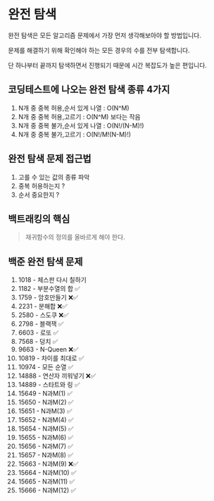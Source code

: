 # 완전 탐색 

완전 탐색은 모든 알고리즘 문제에서 가장 먼저 생각해보아야 할 방법입니다.

문제를 해결하기 위해 확인해야 하는 모든 경우의 수를 전부 탐색합니다.

단 하나부터 끝까지 탐색하면서 진행되기 때문에 시간 복잡도가 높은 편입니다.

## 코딩테스트에 나오는 완전 탐색 종류 4가지 
1. N개 중 중복 허용,순서 있게 나열 : O(N^M)
2. N개 중 중복 허용,고르기 : O(N^M) 보다는 작음
3. N개 중 중복 불가,순서 있게 나열 : O(N!/(N-M)!)
4. N개 중 중복 불가,고르기 : O(N!/M!(N-M)!)

## 완전 탐색 문제 접근법 
1. 고를 수 있는 값의 종류 파악 
2. 중복 허용하는지 ? 
3. 순서 중요한지 ? 

## 백트래킹의 핵심 
> 재귀함수의 정의를 올바르게 해야 한다. 

## 백준 완전 탐색 문제

1. 1018 - 체스판 다시 칠하기 
2. 1182 - 부분수열의 합 ✅ 
3. 1759 - 암호만들기 ❌✅
4. 2231 - 분해합 ❌✅
5. 2580 - 스도쿠 ❌✅
6. 2798 - 블랙잭 ✅
7. 6603 - 로또 ✅
8. 7568 - 덩치 ✅
9. 9663 - N-Queen ❌✅
10. 10819 - 차이를 최대로 ✅
11. 10974 - 모든 순열 ✅
12. 14888 - 연산자 끼워넣기 ❌✅
13. 14889 - 스타트와 링 ✅
14. 15649 - N과M(1) ✅
15. 15650 - N과M(2) ✅
16. 15651 - N과M(3) ✅
17. 15652 - N과M(4) ✅
18. 15654 - N과M(5) ✅
19. 15655 - N과M(6) ✅
20. 15656 - N과M(7) ✅
21. 15657 - N과M(8) ✅
22. 15663 - N과M(9) ❌✅
23. 15664 - N과M(10) ✅
24. 15665 - N과M(11) ✅
25. 15666 - N과M(12) ✅

